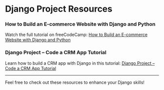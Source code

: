 # Django Project Resources

### How to Build an E-commerce Website with Django and Python
Watch the full tutorial on freeCodeCamp:
[How to Build an E-commerce Website with Django and Python](https://www.youtube.com/watch?v=YZvRrldjf1Y&ab_channel=freeCodeCamp.org)

### Django Project – Code a CRM App Tutorial
Learn how to build a CRM app with Django in this tutorial:
[Django Project – Code a CRM App Tutorial](https://www.youtube.com/watch?v=t10QcFx7d5k&ab_channel=freeCodeCamp.org)

---

Feel free to check out these resources to enhance your Django skills!
